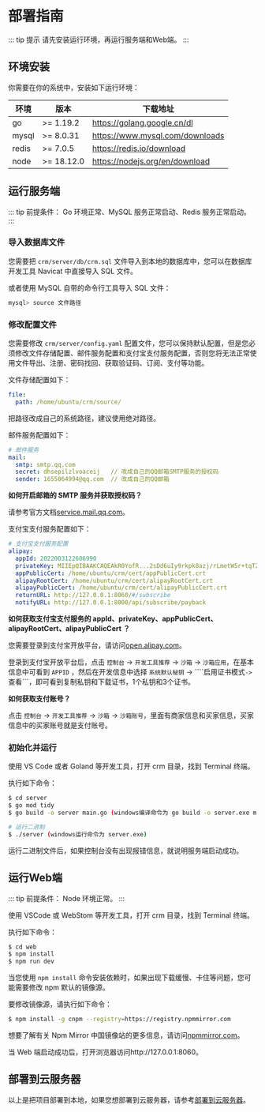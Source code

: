 # 部署指南

::: tip 提示
请先安装运行环境，再运行服务端和Web端。
:::

## 环境安装

你需要在你的系统中，安装如下运行环境：

| 环境 | 版本 | 下载地址 |
|---|---|---|
| go | >= 1.19.2 | https://golang.google.cn/dl |
| mysql | >= 8.0.31 | https://www.mysql.com/downloads |
| redis | >= 7.0.5 | https://redis.io/download |
| node | >= 18.12.0 | https://nodejs.org/en/download |

## 运行服务端

::: tip 前提条件：
Go 环境正常、MySQL 服务正常启动、Redis 服务正常启动。
:::

### 导入数据库文件

您需要把 ```crm/server/db/crm.sql``` 文件导入到本地的数据库中，您可以在数据库开发工具 Navicat 中直接导入 SQL 文件。

或者使用 MySQL 自带的命令行工具导入 SQL 文件：

```bash
mysql> source 文件路径
```

### 修改配置文件

您需要修改 ```crm/server/config.yaml``` 配置文件，您可以保持默认配置，但是您必须修改文件存储配置、邮件服务配置和支付宝支付服务配置，否则您将无法正常使用文件导出、注册、密码找回、获取验证码、订阅、支付等功能。

文件存储配置如下：

```yaml
file:
  path: /home/ubuntu/crm/source/
```

把路径改成自己的系统路径，建议使用绝对路径。

邮件服务配置如下：

```yaml
# 邮件服务
mail:
  smtp: smtp.qq.com
  secret: dhsepilzlvoaceij   // 改成自己的QQ邮箱SMTP服务的授权码
  sender: 1655064994@qq.com  // 改成自己的QQ邮箱
```

**如何开启邮箱的 SMTP 服务并获取授权码？**

请参考官方文档[service.mail.qq.com](https://service.mail.qq.com)。

支付宝支付服务配置如下：

```yaml
# 支付宝支付服务配置
alipay:
  appId: 2022003122606990
  privateKey: MIIEpQIBAAKCAQEAkR0YofR...2sDd6uIy9rkpk8azj/rLmetW5r+tqTZgxcPWKeSz4=
  appPublicCert: /home/ubuntu/crm/cert/appPublicCert.crt
  alipayRootCert: /home/ubuntu/crm/cert/alipayRootCert.crt
  alipayPublicCert: /home/ubuntu/crm/cert/alipayPublicCert.crt
  returnURL: http://127.0.0.1:8060/#/subscribe
  notifyURL: http://127.0.0.1:8000/api/subscribe/payback
```

**如何获取支付宝支付服务的 appId、privateKey、appPublicCert、alipayRootCert、alipayPublicCert ？**

您需要登录到支付宝开放平台，请访问[open.alipay.com](https://open.alipay.com)。

登录到支付宝开放平台后，点击 ```控制台``` -> ```开发工具推荐``` -> ```沙箱``` -> ```沙箱应用```，在基本信息中可看到 ```APPID``` ，然后在开发信息中选择 ```系统默认秘钥``` -> ````启用证书模式``` -> ```查看```，即可看到复制私钥和下载证书，1个私钥和3个证书。

**如何获取支付账号？**

点击 ```控制台``` -> ```开发工具推荐``` -> ```沙箱``` -> ```沙箱账号```，里面有商家信息和买家信息，买家信息中的买家账号就是支付账号。

### 初始化并运行

使用 VS Code 或者 Goland 等开发工具，打开 crm 目录，找到 Terminal 终端。

执行如下命令：

```bash
$ cd server
$ go mod tidy
$ go build -o server main.go (windows编译命令为 go build -o server.exe main.go )

# 运行二进制
$ ./server (windows运行命令为 server.exe)
```

运行二进制文件后，如果控制台没有出现报错信息，就说明服务端启动成功。

## 运行Web端

::: tip 前提条件：
Node 环境正常。
:::

使用 VSCode 或 WebStom 等开发工具，打开 crm 目录，找到 Terminal 终端。

执行如下命令：

```bash
$ cd web
$ npm install
$ npm run dev
```

当您使用 ```npm install``` 命令安装依赖时，如果出现下载缓慢、卡住等问题，您可能需要修改 npm 默认的镜像源。

要修改镜像源，请执行如下命令：

```bash
$ npm install -g cnpm --registry=https://registry.npmmirror.com
```

想要了解有关 Npm Mirror 中国镜像站的更多信息，请访问[npmmirror.com](https://npmmirror.com)。

当 Web 端启动成功后，打开浏览器访问http://127.0.0.1:8060。

## 部署到云服务器

以上是把项目部署到本地，如果您想部署到云服务器，请参考[部署到云服务器](/project/devops/deploy-cloudserver)。

